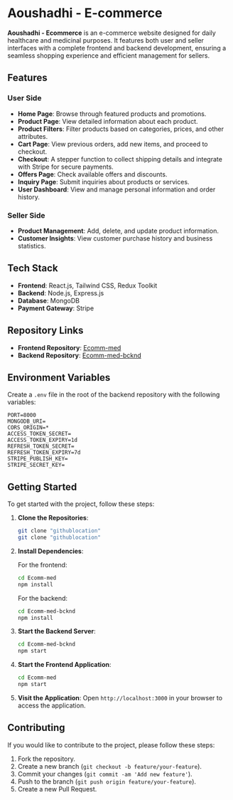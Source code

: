 
# Aoushadhi - E-commerce

**Aoushadhi - Ecommerce** is an e-commerce website designed for daily healthcare and medicinal purposes. It features both user and seller interfaces with a complete frontend and backend development, ensuring a seamless shopping experience and efficient management for sellers.

## Features

### User Side
- **Home Page**: Browse through featured products and promotions.
- **Product Page**: View detailed information about each product.
- **Product Filters**: Filter products based on categories, prices, and other attributes.
- **Cart Page**: View previous orders, add new items, and proceed to checkout.
- **Checkout**: A stepper function to collect shipping details and integrate with Stripe for secure payments.
- **Offers Page**: Check available offers and discounts.
- **Inquiry Page**: Submit inquiries about products or services.
- **User Dashboard**: View and manage personal information and order history.

### Seller Side
- **Product Management**: Add, delete, and update product information.
- **Customer Insights**: View customer purchase history and business statistics.

## Tech Stack

- **Frontend**: React.js, Tailwind CSS, Redux Toolkit
- **Backend**: Node.js, Express.js
- **Database**: MongoDB
- **Payment Gateway**: Stripe

## Repository Links

- **Frontend Repository**: [Ecomm-med](https://github.com/countless-himanshu/E-commercefrontend)
- **Backend Repository**: [Ecomm-med-bcknd](https://github.com/countless-himanshu/E-Commerce-backend)

## Environment Variables

Create a `.env` file in the root of the backend repository with the following variables:

```
PORT=8000
MONGODB_URI=
CORS_ORIGIN=*
ACCESS_TOKEN_SECRET=
ACCESS_TOKEN_EXPIRY=1d
REFRESH_TOKEN_SECRET=
REFRESH_TOKEN_EXPIRY=7d
STRIPE_PUBLISH_KEY=
STRIPE_SECRET_KEY=
```

## Getting Started

To get started with the project, follow these steps:

1. **Clone the Repositories**:
   ```bash
   git clone "githublocation"
   git clone "githublocation"
   ```

2. **Install Dependencies**:

   For the frontend:
   ```bash
   cd Ecomm-med
   npm install
   ```

   For the backend:
   ```bash
   cd Ecomm-med-bcknd
   npm install
   ```

3. **Start the Backend Server**:
   ```bash
   cd Ecomm-med-bcknd
   npm start
   ```

4. **Start the Frontend Application**:
   ```bash
   cd Ecomm-med
   npm start
   ```

5. **Visit the Application**: Open `http://localhost:3000` in your browser to access the application.

## Contributing

If you would like to contribute to the project, please follow these steps:

1. Fork the repository.
2. Create a new branch (`git checkout -b feature/your-feature`).
3. Commit your changes (`git commit -am 'Add new feature'`).
4. Push to the branch (`git push origin feature/your-feature`).
5. Create a new Pull Request.
